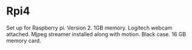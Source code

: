 # Rpi4
Set up for Raspberry pi. Version 2. 1GB memory. Logitech webcam attached.  Mjpeg streamer installed along with motion.
Black case. 16 GB memory card.

